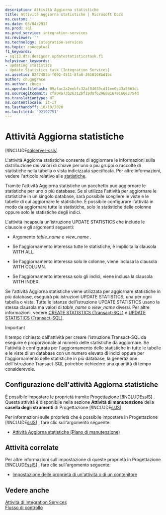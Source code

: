 ```yaml
---
description: Attività Aggiorna statistiche
title: Attività Aggiorna statistiche | Microsoft Docs
ms.custom: ''
ms.date: 03/04/2017
ms.prod: sql
ms.prod_service: integration-services
ms.reviewer: ''
ms.technology: integration-services
ms.topic: conceptual
f1_keywords:
- sql13.dts.designer.updatestatisticstask.f1
helpviewer_keywords:
- updating statistics
- Update Statistics task [Integration Services]
ms.assetid: 0247483b-f092-4511-8fa8-3610108bd1bc
author: chugugrace
ms.author: chugu
ms.openlocfilehash: 09afac2a2eebfc32af84035cd11ee0c43a5663dc
ms.sourcegitcommit: cfa04a73b26312bf18d8f6296891679166e2754d
ms.translationtype: HT
ms.contentlocale: it-IT
ms.lasthandoff: 10/19/2020
ms.locfileid: "92192751"
---
```

# <a name="update-statistics-task"></a>Attività Aggiorna statistiche

[!INCLUDE[sqlserver-ssis](../../includes/applies-to-version/sqlserver-ssis.md)]


  L'attività Aggiorna statistiche consente di aggiornare le informazioni sulla distribuzione dei valori di chiave per uno o più gruppi o raccolte di statistiche nella tabella o vista indicizzata specificata. Per altre informazioni, vedere l'articolo relativo alle [statistiche](../../relational-databases/statistics/statistics.md).  
  
 Tramite l'attività Aggiorna statistiche un pacchetto può aggiornare le statistiche per uno o più database. Se si utilizza l'attività per aggiornare le statistiche in un singolo database, sarà possibile scegliere le viste e le tabelle di cui aggiornare le statistiche. È possibile configurare l'attività in modo da aggiornare tutte le statistiche, solo le statistiche delle colonne oppure solo le statistiche degli indici.  
  
 L'attività incapsula un'istruzione UPDATE STATISTICS che include le clausole e gli argomenti seguenti:  
  
-   Argomento *table_name* o *view_name* .  
  
-   Se l'aggiornamento interessa tutte le statistiche, è implicita la clausola WITH ALL.  
  
-   Se l'aggiornamento interessa solo le colonne, viene inclusa la clausola WITH COLUMN.  
  
-   Se l'aggiornamento interessa solo gli indici, viene inclusa la clausola WITH INDEX.  
  
 Se l'attività Aggiorna statistiche viene utilizzata per aggiornare statistiche in più database, eseguirà più istruzioni UPDATE STATISTICS, una per ogni tabella o vista. Tutte le istanze dell'istruzione UPDATE STATISTICS usano la stessa clausola ma valori di *table_name* o *view_name* diversi. Per altre informazioni, vedere [CREATE STATISTICS &#40;Transact-SQL&#41;](../../t-sql/statements/create-statistics-transact-sql.md) e [UPDATE STATISTICS &#40;Transact-SQL&#41;](../../t-sql/statements/update-statistics-transact-sql.md).  
  
> [!IMPORTANT]  
>  Il tempo richiesto dall'attività per creare l'istruzione Transact-SQL da eseguire è proporzionale al numero delle statistiche da aggiornare. Se l'attività è configurata per l'aggiornamento delle statistiche in tutte le tabelle e le viste di un database con un numero elevato di indici oppure per l'aggiornamento delle statistiche in più database, la generazione dell'istruzione Transact-SQL potrebbe richiedere una quantità di tempo considerevole.  
  
## <a name="configuration-of-the-update-statistics-task"></a>Configurazione dell'attività Aggiorna statistiche  
 È possibile impostare le proprietà tramite Progettazione [!INCLUDE[ssIS](../../includes/ssis-md.md)] . Questa attività è disponibile nella sezione **Attività di manutenzione** della **casella degli strumenti** di Progettazione [!INCLUDE[ssIS](../../includes/ssis-md.md)].  
  
 Per informazioni sulle proprietà che è possibile impostare in Progettazione [!INCLUDE[ssIS](../../includes/ssis-md.md)] , fare clic sull'argomento seguente:  
  
-   [Attività Aggiorna statistiche &#40;Piano di manutenzione&#41;](../../relational-databases/maintenance-plans/update-statistics-task-maintenance-plan.md)  
  
## <a name="related-tasks"></a>Attività correlate  
 Per altre informazioni sull'impostazione di queste proprietà in Progettazione [!INCLUDE[ssIS](../../includes/ssis-md.md)] , fare clic sull'argomento seguente:  
  
-   [Impostazione delle proprietà di un'attività o di un contenitore](./add-or-delete-a-task-or-a-container-in-a-control-flow.md)  
  
## <a name="see-also"></a>Vedere anche  
 [Attività di Integration Services](../../integration-services/control-flow/integration-services-tasks.md)   
 [Flusso di controllo](../../integration-services/control-flow/control-flow.md)  
  
